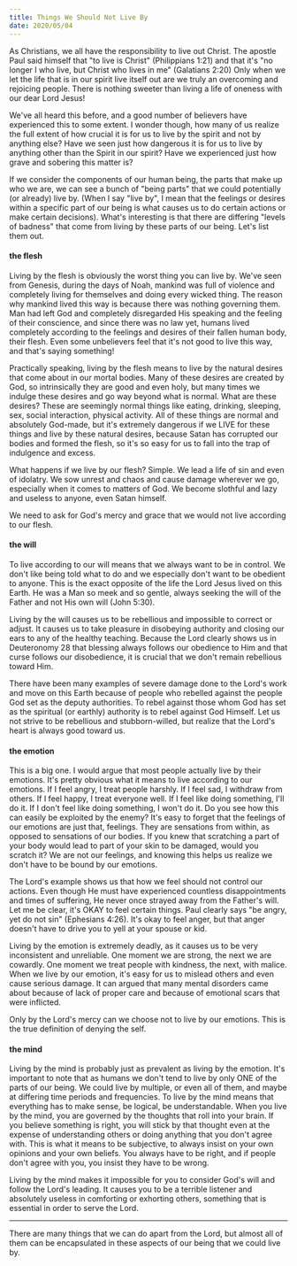 ```yaml
---
title: Things We Should Not Live By
date: 2020/05/04
---
```


  As Christians, we all have the responsibility to live out Christ. The apostle Paul said himself that "to live is Christ" (Philippians 1:21) and that it's "no longer I who live, but Christ who lives in me" (Galatians 2:20) Only when we let the life that is in our spirit live itself out are we truly an overcoming and rejoicing people. There is nothing sweeter than living a life of oneness with our dear Lord Jesus!
  
  We've all heard this before, and a good number of believers have experienced this to some extent. I wonder though, how many of us realize the full extent of how crucial it is for us to live by the spirit and not by anything else? Have we seen just how dangerous it is for us to live by anything other than the Spirit in our spirit? Have we experienced just how grave and sobering this matter is?
  
  If we consider the components of our human being, the parts that make up who we are, we can see a bunch of "being parts" that we could potentially (or already) live by. (When I say "live by", I mean that the feelings or desires within a specific part of our being is what causes us to do certain actions or make certain decisions). What's interesting is that there are differing "levels of badness" that come from living by these parts of our being. Let's list them out.
  
  #### the flesh 
  Living by the flesh is obviously the worst thing you can live by. We've seen from Genesis, during the days of Noah, mankind was full of violence and completely living for themselves and doing every wicked thing. The reason why mankind lived this way is because there was nothing governing them. Man had left God and completely disregarded His speaking and the feeling of their conscience, and since there was no law yet, humans lived completely according to the feelings and desires of their fallen human body, their flesh. Even some unbelievers feel that it's not good to live this way, and that's saying something!
  
  Practically speaking, living by the flesh means to live by the natural desires that come about in our mortal bodies. Many of these desires are created by God, so intrinsically they are good and even holy, but many times we indulge these desires and go way beyond what is normal. What are these desires? These are seemingly normal things like eating, drinking, sleeping, sex, social interaction, physical activity. All of these things are normal and absolutely God-made, but it's extremely dangerous if we LIVE for these things and live by these natural desires, because Satan has corrupted our bodies and formed the flesh, so it's so easy for us to fall into the trap of indulgence and excess. 
  
  What happens if we live by our flesh? Simple. We lead a life of sin and even of idolatry. We sow unrest and chaos and cause damage wherever we go, especially when it comes to matters of God. We become slothful and lazy and useless to anyone, even Satan himself. 
  
  We need to ask for God's mercy and grace that we would not live according to our flesh.
  
  
  #### the will
  
  To live according to our will means that we always want to be in control. We don't like being told what to do and we especially don't want to be obedient to anyone. This is the exact opposite of the life the Lord Jesus lived on this Earth. He was a Man so meek and so gentle, always seeking the will of the Father and not His own will (John 5:30). 
  
  Living by the will causes us to be rebellious and impossible to correct or adjust. It causes us to take pleasure in disobeying authority and closing our ears to any of the healthy teaching. Because the Lord clearly shows us in Deuteronomy 28 that blessing always follows our obedience to Him and that curse follows our disobedience, it is crucial that we don't remain rebellious toward Him. 
  
  There have been many examples of severe damage done to the Lord's work and move on this Earth because of people who rebelled against the people God set as the deputy authorities. To rebel against those whom God has set as the spiritual (or earthly) authority is to rebel against God Himself. Let us not strive to be rebellious and stubborn-willed, but realize that the Lord's heart is always good toward us.
  
  
  #### the emotion
  
  This is a big one. I would argue that most people actually live by their emotions. It's pretty obvious what it means to live according to our emotions. If I feel angry, I treat people harshly. If I feel sad, I withdraw from others. If I feel happy, I treat everyone well. If I feel like doing something, I'll do it. If I don't feel like doing something, I won't do it. Do you see how this can easily be exploited by the enemy? It's easy to forget that the feelings of our emotions are just that, feelings. They are sensations from within, as opposed to sensations of our bodies. If you knew that scratching a part of your body would lead to part of your skin to be damaged, would you scratch it? We are not our feelings, and knowing this helps us realize we don't have to be bound by our emotions.
  
  The Lord's example shows us that how we feel should not control our actions. Even though He must have experienced countless disappointments and times of suffering, He never once strayed away from the Father's will. Let me be clear, it's OKAY to feel certain things. Paul clearly says "be angry, yet do not sin" (Ephesians 4:26). It's okay to feel anger, but that anger doesn't have to drive you to yell at your spouse or kid. 
  
  Living by the emotion is extremely deadly, as it causes us to be very inconsistent and unreliable. One moment we are strong, the next we are cowardly. One moment we treat people with kindness, the next, with malice. When we live by our emotion, it's easy for us to mislead others and even cause serious damage. It can argued that many mental disorders came about because of lack of proper care and because of emotional scars that were inflicted.
  
  Only by the Lord's mercy can we choose not to live by our emotions. This is the true definition of denying the self.
  
  
  #### the mind
  
  Living by the mind is probably just as prevalent as living by the emotion. It's important to note that as humans we don't tend to live by only ONE of the parts of our being. We could live by multiple, or even all of them, and maybe at differing time periods and frequencies. To live by the mind means that everything has to make sense, be logical, be understandable. When you live by the mind, you are governed by the thoughts that roll into your brain. If you believe something is right, you will stick by that thought even at the expense of understanding others or doing anything that you don't agree with. This is what it means to be subjective, to always insist on your own opinions and your own beliefs. You always have to be right, and if people don't agree with you, you insist they have to be wrong. 
  
  Living by the mind makes it impossible for you to consider God's will and follow the Lord's leading. It causes you to be a terrible listener and absolutely useless in comforting or exhorting others, something that is essential in order to serve the Lord. 
  
  
  
  ---
  
  There are many things that we can do apart from the Lord, but almost all of them can be encapsulated in these aspects of our being that we could live by. 
